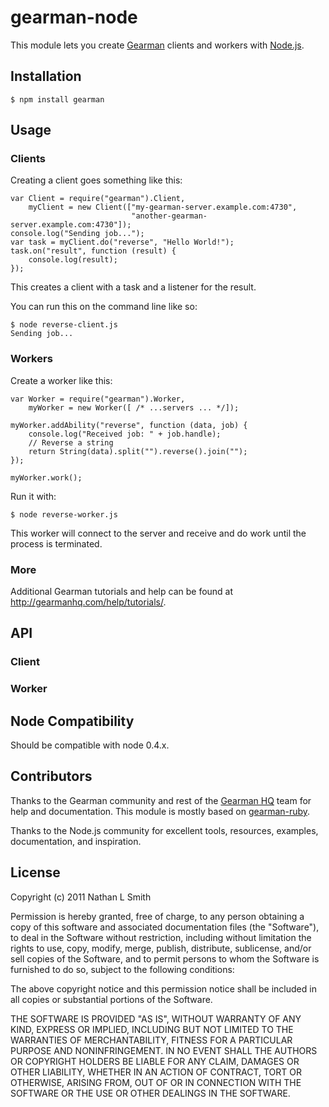 # gearman-node

This module lets you create [Gearman](http://gearman.org/) clients and workers with [Node.js](http://nodejs.org/).

## Installation

    $ npm install gearman

## Usage

### Clients

Creating a client goes something like this:

    var Client = require("gearman").Client,
        myClient = new Client(["my-gearman-server.example.com:4730",
                               "another-gearman-server.example.com:4730"]);
    console.log("Sending job...");
    var task = myClient.do("reverse", "Hello World!");
    task.on("result", function (result) {
        console.log(result);
    });

This creates a client with a task and a listener for the result.

You can run this on the command line like so:

    $ node reverse-client.js
    Sending job...

### Workers

Create a worker like this:

    var Worker = require("gearman").Worker,
        myWorker = new Worker([ /* ...servers ... */]);

    myWorker.addAbility("reverse", function (data, job) {
        console.log("Received job: " + job.handle);
        // Reverse a string
        return String(data).split("").reverse().join("");
    });

    myWorker.work();

Run it with:

    $ node reverse-worker.js

This worker will connect to the server and receive and do work until the process is terminated.

### More

Additional Gearman tutorials and help can be found at http://gearmanhq.com/help/tutorials/.

## API

### Client

### Worker

## Node Compatibility

Should be compatible with node 0.4.x.

## Contributors

Thanks to the Gearman community and rest of the [Gearman HQ](http://gearmanhq.com/) team for help and documentation. This module is mostly based on [gearman-ruby](https://github.com/gearman-ruby/gearman-ruby).

Thanks to the Node.js community for excellent tools, resources, examples, documentation, and inspiration.

## License

Copyright (c) 2011 Nathan L Smith

Permission is hereby granted, free of charge, to any person obtaining a copy
of this software and associated documentation files (the "Software"), to deal
in the Software without restriction, including without limitation the rights
to use, copy, modify, merge, publish, distribute, sublicense, and/or sell
copies of the Software, and to permit persons to whom the Software is
furnished to do so, subject to the following conditions:

The above copyright notice and this permission notice shall be included in
all copies or substantial portions of the Software.

THE SOFTWARE IS PROVIDED "AS IS", WITHOUT WARRANTY OF ANY KIND, EXPRESS OR
IMPLIED, INCLUDING BUT NOT LIMITED TO THE WARRANTIES OF MERCHANTABILITY,
FITNESS FOR A PARTICULAR PURPOSE AND NONINFRINGEMENT. IN NO EVENT SHALL THE
AUTHORS OR COPYRIGHT HOLDERS BE LIABLE FOR ANY CLAIM, DAMAGES OR OTHER
LIABILITY, WHETHER IN AN ACTION OF CONTRACT, TORT OR OTHERWISE, ARISING FROM,
OUT OF OR IN CONNECTION WITH THE SOFTWARE OR THE USE OR OTHER DEALINGS IN
THE SOFTWARE.
